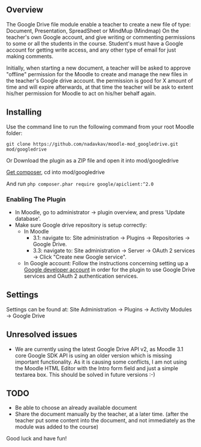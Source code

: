## Overview
The Google Drive file module enable a teacher to create a new file of type: Document, Presentation, SpreadSheet or MindMup (Mindmap)
On the teacher's own Google account, and give writing or commenting permissions to some or all the students in the course.
Student's must have a Google account for getting write access, and any other type of email for just making comments.

Initially, when starting a new document, a teacher will be asked to approve "offline" permission for the Moodle to create and manage
 the new files in the teacher's Google drive account. the permission is good for X amount of time and will expire afterwards, at that time
 the teacher will be ask to extent his/her permission for Moodle to act on his/her behalf again.

## Installing
Use the command line to run the following command from your root Moodle folder:
```
git clone https://github.com/nadavkav/moodle-mod_googledrive.git mod/googledrive
```
Or Download the plugin as a ZIP file and open it into mod/googledrive

[Get composer](https://getcomposer.org/download/), 
cd into mod/googledrive

And run `php composer.phar require google/apiclient:^2.0`

### Enabling The Plugin
* In Moodle, go to administrator -> plugin overview, and press 'Update database'.
* Make sure Google drive repository is setup correctly: 
  * In Moodle
     * 3.1: navigate to: Site administration -> Plugins -> Repositories -> Google Drive. 
     * 3.3: navigate to: Site administration -> Server -> OAuth 2 services -> Click "Create new Google service". 
  * In Google account: Follow the instructions concerning setting up a [Google developer account](https://docs.moodle.org/33/en/OAuth_2_Google_service) in order for the plugin to use Google Drive services and OAuth 2 authentication services. 

## Settings

Settings can be found at: Site Administration -> Plugins -> Activity Modules -> Google Drive

## Unresolved issues
* We are currently using the latest Google Drive API v2, as Moodle 3.1 core Google SDK API is using an older version which is missing
important functionality. As it is causing some conflicts, I am not using the Moodle HTML Editor with the Intro form field and just 
a simple textarea box. This should be solved in future versions :-)

## TODO 
* Be able to choose an already available document
* Share the document manually by the teacher, at a later time. (after the teacher put some content into the document, and not immediately as the module was added to the course)

Good luck and have fun!

